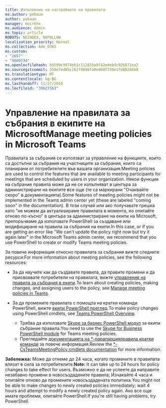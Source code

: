 ```yaml
---
title: Изпълнение на настройките на правилата
ms.author: pebaum
author: pebaum
manager: mnirkhe
ms.audience: Admin
ms.topic: article
ROBOTS: NOINDEX, NOFOLLOW
localization_priority: Normal
ms.collection: Adm_O365
ms.custom:
- "2657"
- "9000734"
ms.openlocfilehash: b5599c9974eb1c112835a9f42e4ebdc926071ea2
ms.sourcegitcommit: 358e7ed05c262f909bfa9ed0df730e1fd89266b8
ms.translationtype: MT
ms.contentlocale: bg-BG
ms.lasthandoff: 11/27/2019
ms.locfileid: "39627563"
---
```

# <a name="manage-meeting-policies-in-microsoft-teams"></a><span data-ttu-id="64f7a-102">Управление на правилата за събрания в екипите на Microsoft</span><span class="sxs-lookup"><span data-stu-id="64f7a-102">Manage meeting policies in Microsoft Teams</span></span>

<span data-ttu-id="64f7a-103">Правилата за събрания се използват за управление на функциите, които са достъпни за събрания на участниците за събрания, които са планирани от потребителите във вашата организация.</span><span class="sxs-lookup"><span data-stu-id="64f7a-103">Meeting policies are used to control the features that are available to meeting participants for meetings that are scheduled by users in your organization.</span></span> <span data-ttu-id="64f7a-104">Някои функции на събрание правила може да не се изпълняват в центъра за администриране на екипите все още (те са маркирани "Очаквайте скоро" в документацията).</span><span class="sxs-lookup"><span data-stu-id="64f7a-104">Some features of meeting policies might not be implemented in the Teams admin center yet (these are labeled "coming soon" in the documentation).</span></span> <span data-ttu-id="64f7a-105">В този случай или ако получавате грешка като "не можем да актуализираме правилата в момента, но опитайте отново по-късно" в центъра за администриране на екипи на Microsoft, препоръчваме да използвате PowerShell за създаване или модифициране на правила за събрания на екипи.</span><span class="sxs-lookup"><span data-stu-id="64f7a-105">In this case, or if you are getting an error like "We can't update the policy right now but try it again later" in the Microsoft Teams admin center, we recommend that you use PowerShell to create or modify Teams meeting policies.</span></span> 

<span data-ttu-id="64f7a-106">За повече информация относно правилата за събрания вижте следните ресурси:</span><span class="sxs-lookup"><span data-stu-id="64f7a-106">For more information about meeting policies, see the following resources:</span></span>

- <span data-ttu-id="64f7a-107">За да научите как да създавате правила, да правите промени и да присвоявате потребители на правилата, вижте [управление на правила за събрания в екипи](https://docs.microsoft.com/microsoftteams/meeting-policies-in-teams).</span><span class="sxs-lookup"><span data-stu-id="64f7a-107">To learn about creating policies, making changes, and assigning users to the policy, see [Manage meeting policies in Teams](https://docs.microsoft.com/microsoftteams/meeting-policies-in-teams).</span></span>

- <span data-ttu-id="64f7a-108">За да промените правилата с помощта на кратки команди PowerShell, вижте [екипи PowerShell преглед](https://docs.microsoft.com/microsoftteams/teams-powershell-overview).</span><span class="sxs-lookup"><span data-stu-id="64f7a-108">To make policy changes using PowerShell cmdlets, see [Teams PowerShell Overview](https://docs.microsoft.com/microsoftteams/teams-powershell-overview).</span></span> 
    - <span data-ttu-id="64f7a-109">Трябва да използвате [Skype за бизнес PowerShell модул](https://www.microsoft.com/download/details.aspx?id=39366) за екипи събрание правила.</span><span class="sxs-lookup"><span data-stu-id="64f7a-109">You need to use the [Skype for Business PowerShell module](https://www.microsoft.com/download/details.aspx?id=39366) for Teams meeting policies.</span></span> 
    - <span data-ttu-id="64f7a-110">Прегледайте [документацията на \*-парапарцияправила кратки команди](https://docs.microsoft.com/search/?search=CsTeamsMeetingPolicy&view=skype-ps) за повече информация.</span><span class="sxs-lookup"><span data-stu-id="64f7a-110">Review the [\*-CsTeamsMeetingPolicy cmdlets documentation](https://docs.microsoft.com/search/?search=CsTeamsMeetingPolicy&view=skype-ps) for more information.</span></span>

<span data-ttu-id="64f7a-111">**Забележка:** Може да отнеме до 24 часа, когато промените в правилата влязат в сила за потребителите.</span><span class="sxs-lookup"><span data-stu-id="64f7a-111">**Note:** It can take up to 24 hours for policy changes to take effect for users.</span></span> <span data-ttu-id="64f7a-112">Възможно е да не успеете да направите незабавно промени в новосъздадените правила; Изчакайте 4 часа и опитайте отново да промените новосъздадената политика.</span><span class="sxs-lookup"><span data-stu-id="64f7a-112">You might not be able to make changes to newly created policies immediately; wait 4 hours and attempt to modify a newly created policy again.</span></span> <span data-ttu-id="64f7a-113">Ако все още имате проблеми, опитайте PowerShell.</span><span class="sxs-lookup"><span data-stu-id="64f7a-113">If you're still having problems, try PowerShell.</span></span>  